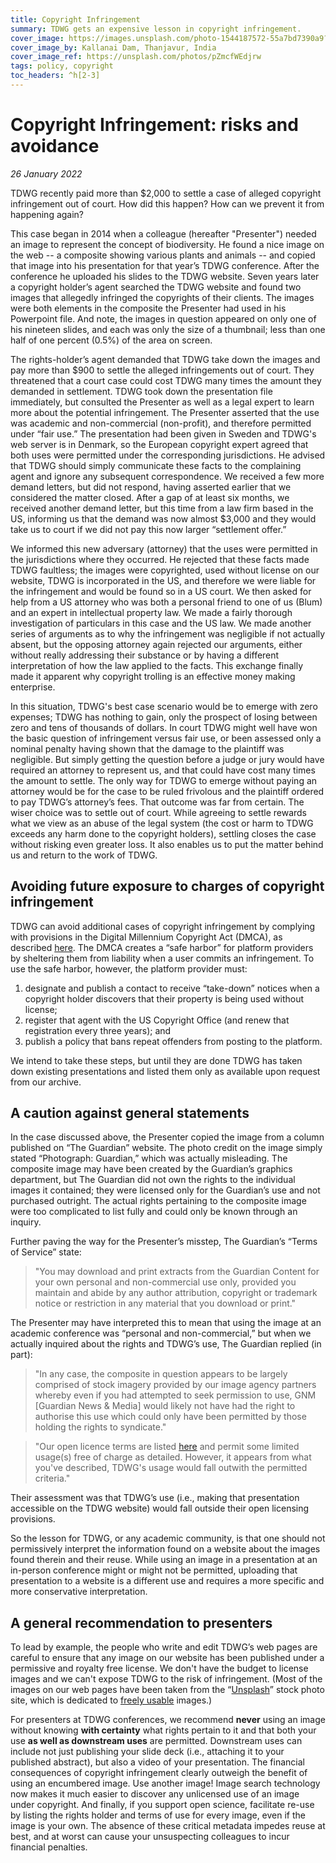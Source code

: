 ```yaml
---
title: Copyright Infringement
summary: TDWG gets an expensive lesson in copyright infringement.
cover_image: https://images.unsplash.com/photo-1544187572-55a7bd7390a9?ixlib=rb-1.2.1&ixid=MnwxMjA3fDB8MHxwaG90by1wYWdlfHx8fGVufDB8fHx8&auto=format&fit=crop&w=1050&q=80
cover_image_by: Kallanai Dam, Thanjavur, India
cover_image_ref: https://unsplash.com/photos/pZmcfWEdjrw
tags: policy, copyright
toc_headers: ^h[2-3]
---
```





# Copyright Infringement: risks and avoidance

_26 January 2022_

TDWG recently paid more than $2,000 to settle a case of alleged copyright infringement out of court.  How did this happen?  How can we prevent it from happening again?

This case began in 2014 when a colleague (hereafter "Presenter") needed an image to represent the concept of biodiversity. He found a nice image on the web -- a composite showing various plants and animals -- and copied that image into his presentation for that year’s TDWG conference. After the conference he uploaded his slides to the TDWG website. Seven years later a copyright holder’s agent searched the TDWG website and found two images that allegedly infringed the copyrights of their clients. The images were both elements in the composite the Presenter had used in his Powerpoint file. And note, the images in question appeared on only one of his nineteen slides, and each was only the size of a thumbnail; less than one half of one percent (0.5%) of the area on screen.

The rights-holder’s agent demanded that TDWG take down the images and pay more than $900 to settle the alleged infringements out of court. They threatened that a court case could cost TDWG many times the amount they demanded in settlement. TDWG took down the presentation file immediately, but consulted the Presenter as well as a legal expert to learn more about the potential infringement. The Presenter asserted that the use was academic and non-commercial (non-profit), and therefore permitted under “fair use.”  The presentation had been given in Sweden and TDWG's web server is in Denmark, so the European copyright expert agreed that both uses were permitted under the corresponding jurisdictions. He advised that TDWG should simply communicate these facts to the complaining agent and ignore any subsequent correspondence. We received a few more demand letters, but did not respond, having asserted earlier that we considered the matter closed. After a gap of at least six months, we received another demand letter, but this time from a law firm based in the US, informing us that the demand was now almost $3,000 and they would take us to court if we did not pay this now larger “settlement offer.” 

We informed this new adversary (attorney) that the uses were permitted in the jurisdictions where they occurred. He rejected that these facts made TDWG faultless; the images were copyrighted, used without license on our website, TDWG is incorporated in the US, and therefore we were liable for the infringement and would be found so in a US court. We then asked for help from a US attorney who was both a personal friend to one of us (Blum) and an expert in intellectual property law. We made a fairly thorough investigation of particulars in this case and the US law.  We made another series of arguments as to why the infringement was negligible if not actually absent, but the opposing attorney again rejected our arguments, either without really addressing their substance or by having a different interpretation of how the law applied to the facts. This exchange finally made it apparent why copyright trolling is an effective money making enterprise.

In this situation, TDWG's best case scenario would be to emerge with zero expenses; TDWG has nothing to gain, only the prospect of losing between zero and tens of thousands of dollars. In court TDWG might well have won the basic question of infringement versus fair use, or been assessed only a nominal penalty having shown that the damage to the plaintiff was negligible. But simply getting the question before a judge or jury would have required an attorney to represent us, and that could have cost many times the amount to settle. The only way for TDWG to emerge without paying an attorney would be for the case to be ruled frivolous and the plaintiff ordered to pay TDWG’s attorney’s fees. That outcome was far from certain. The wiser choice was to settle out of court. While agreeing to settle rewards what we view as an abuse of the legal system (the cost or harm to TDWG exceeds any harm done to the copyright holders), settling closes the case without risking even greater loss. It also enables us to put the matter behind us and return to the work of TDWG.


## Avoiding future exposure to charges of copyright infringement

TDWG can avoid additional cases of copyright infringement by complying with provisions in the Digital Millennium Copyright Act (DMCA), as described [here](https://assets.fenwick.com/legacy/FenwickDocuments/DMCA-QA.pdf). The DMCA creates a “safe harbor” for platform providers by sheltering them from liability when a user commits an infringement. To use the safe harbor, however, the platform provider must:

1. designate and publish a contact to receive “take-down” notices when a copyright holder discovers that their property is being used without license;
2. register that agent with the US Copyright Office (and renew that registration every three years); and
3. publish a policy that bans repeat offenders from posting to the platform.

We intend to take these steps, but until they are done TDWG has taken down existing presentations and listed them only as available upon request from our archive.  


## A caution against general statements

In the case discussed above, the Presenter copied the image from a column published on “The Guardian” website.  The photo credit on the image simply stated “Photograph: Guardian,” which was actually misleading. The composite image may have been created by the Guardian’s graphics department, but The Guardian did not own the rights to the individual images it contained; they were licensed only for the Guardian’s use and not purchased outright. The actual rights pertaining to the composite image were too complicated to list fully and could only be known through an inquiry.

Further paving the way for the Presenter’s misstep, The Guardian’s “Terms of Service” state:

> "You may download and print extracts from the Guardian Content for your own personal and non-commercial use only, provided you maintain and abide by any author attribution, copyright or trademark notice or restriction in any material that you download or print."

The Presenter may have interpreted this to mean that using the image at an academic conference was “personal and non-commercial,” but when we actually inquired about the rights and TDWG’s use, The Guardian replied (in part):

> "In any case, the composite in question appears to be largely comprised of stock imagery provided by our image agency partners whereby even if you had attempted to seek permission to use, GNM [Guardian News & Media] would likely not have had the right to authorise this use which could only have been permitted by those holding the rights to syndicate."  

> "Our open licence terms are listed [here](http://syndication.theguardian.com/open-licence-terms/) and permit some limited usage(s) free of charge as detailed.  However, it appears from what you've described, TDWG's usage would fall outwith the permitted criteria."  

Their assessment was that TDWG’s use (i.e., making that presentation accessible on the TDWG website) would fall outside their open licensing provisions.

So the lesson for TDWG, or any academic community, is that one should not permissively interpret the information found on a website about the images found therein and their reuse. While using an image in a presentation at an in-person conference might or might not be permitted, uploading that presentation to a website is a different use and requires a more specific and more conservative interpretation.


## A general recommendation to presenters

To lead by example, the people who write and edit TDWG’s web pages are careful to ensure that any image on our website has been published under a permissive and royalty free license. We don't have the budget to license images and we can't expose TDWG to the risk of infringement. (Most of the images on our web pages have been taken from the “[Unsplash](https://unsplash.com/)” stock photo site, which is dedicated to [freely usable](https://unsplash.com/license) images.) 

For presenters at TDWG conferences, we recommend **never** using an image without knowing **with certainty** what rights pertain to it and that both your use **as well as downstream uses** are permitted. Downstream uses can include not just publishing your slide deck (i.e., attaching it to your published abstract), but also a video of your presentation. The financial consequences of copyright infringement clearly outweigh the benefit of using an encumbered image. Use another image! Image search technology now makes it much easier to discover any unlicensed use of an image under copyright.  And finally, if you support open science, facilitate re-use by listing the rights holder and terms of use for every image, even if the image is your own. The absence of these critical metadata impedes reuse at best, and at worst can cause your unsuspecting colleagues to incur financial penalties. 
